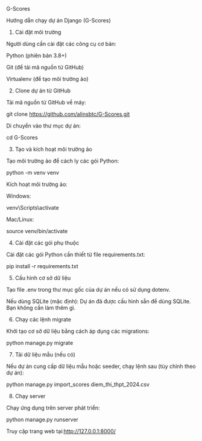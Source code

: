 G-Scores

Hướng dẫn chạy dự án Django (G-Scores)

1. Cài đặt môi trường

Người dùng cần cài đặt các công cụ cơ bản:

Python (phiên bản 3.8+)

Git (để tải mã nguồn từ GitHub)

Virtualenv (để tạo môi trường ảo)

2. Clone dự án từ GitHub

Tải mã nguồn từ GitHub về máy:

git clone https://github.com/alinsbtc/G-Scores.git

Di chuyển vào thư mục dự án:

cd G-Scores

3. Tạo và kích hoạt môi trường ảo

Tạo môi trường ảo để cách ly các gói Python:

python -m venv venv

Kích hoạt môi trường ảo:

Windows:

venv\Scripts\activate

Mac/Linux:

source venv/bin/activate

4. Cài đặt các gói phụ thuộc

Cài đặt các gói Python cần thiết từ file requirements.txt:

pip install -r requirements.txt

5. Cấu hình cơ sở dữ liệu

Tạo file .env trong thư mục gốc của dự án nếu có sử dụng dotenv.

Nếu dùng SQLite (mặc định):
Dự án đã được cấu hình sẵn để dùng SQLite. Bạn không cần làm thêm gì.

6. Chạy các lệnh migrate

Khởi tạo cơ sở dữ liệu bằng cách áp dụng các migrations:

python manage.py migrate

7. Tải dữ liệu mẫu (nếu có)

Nếu dự án cung cấp dữ liệu mẫu hoặc seeder, chạy lệnh sau (tùy chỉnh theo dự án):

python manage.py import_scores diem_thi_thpt_2024.csv

8. Chạy server

Chạy ứng dụng trên server phát triển:

python manage.py runserver

Truy cập trang web tại:http://127.0.0.1:8000/
